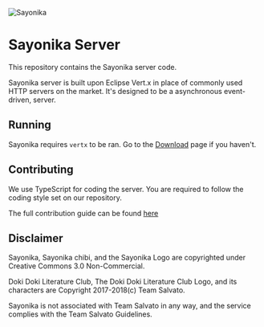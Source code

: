 ![Sayonika](https://media.discordapp.net/attachments/373669252554686464/458045399563763775/sayonika.png?width=430&height=430)

# Sayonika Server

This repository contains the Sayonika server code.

Sayonika server is built upon Eclipse Vert.x in place of commonly used HTTP servers on the market. 
It's designed to be a asynchronous event-driven, server.

## Running

Sayonika requires `vertx` to be ran. Go to the [Download](https://vertx.io/download/) page if you haven't.

## Contributing

We use TypeScript for coding the server. You are required to follow the coding style set on our repository.

The full contribution guide can be found [here](CONTRIBUTING.md)

## Disclaimer

Sayonika, Sayonika chibi, and the Sayonika Logo are copyrighted under Creative Commons 3.0 Non-Commercial.

Doki Doki Literature Club, The Doki Doki Literature Club Logo, and its characters are Copyright 2017-2018(c) Team Salvato.

Sayonika is not associated with Team Salvato in any way, and the service complies with the Team Salvato Guidelines.